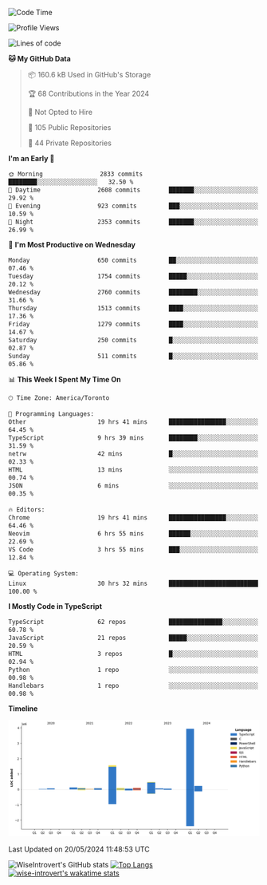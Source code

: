<!--START_SECTION:waka-->
![Code Time](http://img.shields.io/badge/Code%20Time-1%2C581%20hrs%2040%20mins-blue)

![Profile Views](http://img.shields.io/badge/Profile%20Views-40-blue)

![Lines of code](https://img.shields.io/badge/From%20Hello%20World%20I%27ve%20Written-6.9%20million%20lines%20of%20code-blue)

**🐱 My GitHub Data** 

> 📦 160.6 kB Used in GitHub's Storage 
 > 
> 🏆 68 Contributions in the Year 2024
 > 
> 🚫 Not Opted to Hire
 > 
> 📜 105 Public Repositories 
 > 
> 🔑 44 Private Repositories 
 > 
**I'm an Early 🐤** 

```text
🌞 Morning                2833 commits        ████████░░░░░░░░░░░░░░░░░   32.50 % 
🌆 Daytime                2608 commits        ███████░░░░░░░░░░░░░░░░░░   29.92 % 
🌃 Evening                923 commits         ███░░░░░░░░░░░░░░░░░░░░░░   10.59 % 
🌙 Night                  2353 commits        ███████░░░░░░░░░░░░░░░░░░   26.99 % 
```
📅 **I'm Most Productive on Wednesday** 

```text
Monday                   650 commits         ██░░░░░░░░░░░░░░░░░░░░░░░   07.46 % 
Tuesday                  1754 commits        █████░░░░░░░░░░░░░░░░░░░░   20.12 % 
Wednesday                2760 commits        ████████░░░░░░░░░░░░░░░░░   31.66 % 
Thursday                 1513 commits        ████░░░░░░░░░░░░░░░░░░░░░   17.36 % 
Friday                   1279 commits        ████░░░░░░░░░░░░░░░░░░░░░   14.67 % 
Saturday                 250 commits         █░░░░░░░░░░░░░░░░░░░░░░░░   02.87 % 
Sunday                   511 commits         █░░░░░░░░░░░░░░░░░░░░░░░░   05.86 % 
```


📊 **This Week I Spent My Time On** 

```text
🕑︎ Time Zone: America/Toronto

💬 Programming Languages: 
Other                    19 hrs 41 mins      ████████████████░░░░░░░░░   64.45 % 
TypeScript               9 hrs 39 mins       ████████░░░░░░░░░░░░░░░░░   31.59 % 
netrw                    42 mins             █░░░░░░░░░░░░░░░░░░░░░░░░   02.33 % 
HTML                     13 mins             ░░░░░░░░░░░░░░░░░░░░░░░░░   00.74 % 
JSON                     6 mins              ░░░░░░░░░░░░░░░░░░░░░░░░░   00.35 % 

🔥 Editors: 
Chrome                   19 hrs 41 mins      ████████████████░░░░░░░░░   64.46 % 
Neovim                   6 hrs 55 mins       ██████░░░░░░░░░░░░░░░░░░░   22.69 % 
VS Code                  3 hrs 55 mins       ███░░░░░░░░░░░░░░░░░░░░░░   12.84 % 

💻 Operating System: 
Linux                    30 hrs 32 mins      █████████████████████████   100.00 % 
```

**I Mostly Code in TypeScript** 

```text
TypeScript               62 repos            ███████████████░░░░░░░░░░   60.78 % 
JavaScript               21 repos            █████░░░░░░░░░░░░░░░░░░░░   20.59 % 
HTML                     3 repos             █░░░░░░░░░░░░░░░░░░░░░░░░   02.94 % 
Python                   1 repo              ░░░░░░░░░░░░░░░░░░░░░░░░░   00.98 % 
Handlebars               1 repo              ░░░░░░░░░░░░░░░░░░░░░░░░░   00.98 % 
```



**Timeline**

![Lines of Code chart](https://raw.githubusercontent.com/wise-introvert/wise-introvert/master/assets/bar_graph.png)


 Last Updated on 20/05/2024 11:48:53 UTC
<!--END_SECTION:waka-->

![WiseIntrovert's GitHub stats](https://github-readme-stats.vercel.app/api?username=wise-introvert&count_private=true&show_icons=true)
[![Top Langs](https://github-readme-stats.vercel.app/api/top-langs/?username=wise-introvert&langs_count=10)](https://github.com/anuraghazra/github-readme-stats)
[![wise-introvert's wakatime stats](https://github-readme-stats.vercel.app/api/wakatime?username=wiseintrovert)](https://github.com/anuraghazra/github-readme-stats)
